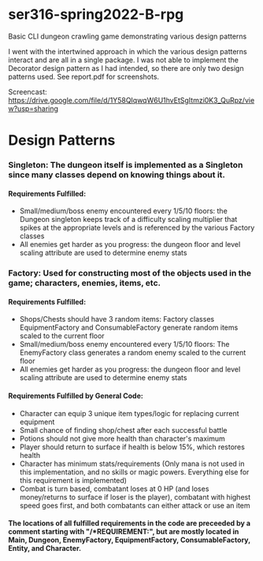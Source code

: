 # ser316-spring2022-B-rpg
Basic CLI dungeon crawling game demonstrating various design patterns

I went with the intertwined approach in which the various design patterns interact and are all in a single package. I was not
able to implement the Decorator design pattern as I had intended, so there are only two design patterns used. See report.pdf for screenshots.

Screencast: https://drive.google.com/file/d/1Y58QIqwqW6U1hvEtSgItmzi0K3_QuRpz/view?usp=sharing

# Design Patterns
### Singleton: The dungeon itself is implemented as a Singleton since many classes depend on knowing things about it.
#### Requirements Fulfilled:
- Small/medium/boss enemy encountered every 1/5/10 floors: the Dungeon singleton keeps track of a difficulty scaling multiplier that spikes at the appropriate levels and is referenced by the various Factory classes
- All enemies get harder as you progress: the dungeon floor and level scaling attribute are used to determine enemy stats
### Factory: Used for constructing most of the objects used in the game; characters, enemies, items, etc.
#### Requirements Fulfilled:
- Shops/Chests should have 3 random items: Factory classes EquipmentFactory and ConsumableFactory generate random items scaled to the current floor
- Small/medium/boss enemy encountered every 1/5/10 floors: The EnemyFactory class generates a random enemy scaled to the current floor
- All enemies get harder as you progress: the dungeon floor and level scaling attribute are used to determine enemy stats
#### Requirements Fulfilled by General Code:
- Character can equip 3 unique item types/logic for replacing current equipment
- Small chance of finding shop/chest after each successful battle
- Potions should not give more health than character's maximum
- Player should return to surface if health is below 15%, which restores health
- Character has minimum stats/requirements (Only mana is not used in this implementation, and no skills or magic powers. Everything else for this requirement is implemented)
- Combat is turn based, combatant loses at 0 HP (and loses money/returns to surface if loser is the player), combatant with highest speed goes first, and both combatants can either attack or use an item

#### The locations of all fulfilled requirements in the code are preceeded by a comment starting with "/*REQUIREMENT:", but are mostly located in Main, Dungeon, EnemyFactory, EquipmentFactory, ConsumableFactory, Entity, and Character. 
